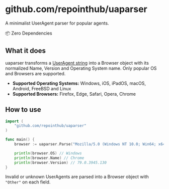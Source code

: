 # github.com/repointhub/uaparser

A minimalist UserAgent parser for popular agents.

📦 Zero Dependencies

## What it does

uaparser transforms a [UserAgent string](https://developer.mozilla.org/en-US/docs/Web/HTTP/Headers/User-Agent) into a Browser object with its normalized Name, Version and Operating System name. Only popular OS and Browsers are supported.

- **Supported Operating Systems:** Windows, iOS, iPadOS, macOS, Android, FreeBSD and Linux
- **Supported Browsers:** Firefox, Edge, Safari, Opera, Chrome

## How to use

```go
import (
    "github.com/repointhub/uaparser"
)

func main() {
    browser := uaparser.Parse("Mozilla/5.0 (Windows NT 10.0; Win64; x64) AppleWebKit/537.36 (KHTML, like Gecko) Chrome/79.0.3945.130 Safari/537.36")

    println(browser.OS) // Windows
    println(browser.Name) // Chrome
    println(browser.Version) // 79.0.3945.130
}
```

Invalid or unknown UserAgents are parsed into a Browser object with `"Other"` on each field.